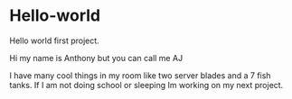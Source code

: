 # Hello-world
Hello world first project.

Hi my name is Anthony but you can call me AJ

I have many cool things in my room like two server blades and a 7 fish tanks. If I am not doing school or sleeping Im working on my next project. 

